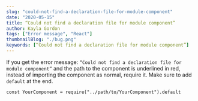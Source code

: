 ```yaml
---
slug: "could-not-find-a-declaration-file-for-module-component"
date: "2020-05-15"
title: “Could not find a declaration file for module component”
author: Kayla Gordon
tags: ["Error message", "React"]
thumbnailBlog: "./bug.png"
keywords: [“Could not find a declaration file for module component”]
---
```


If you get the error message: `“Could not find a declaration file for module component”` and the path to the component is underlined in red, instead of importing the component as normal, require it. Make sure to add `default` at the end.

`const YourComponent = require("../path/to/YourComponent").default`
